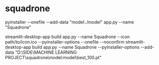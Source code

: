 # squadrone


pyinstaller --onefile --add-data "model:./model" app.py --name "Squadrone"

streamlit-desktop-app build app.py --name Squadrone --icon path/to/icon.ico --pyinstaller-options --onefile --noconfirm
streamlit-desktop-app build app.py --name Squadrone --pyinstaller-options --add-data "D:\SIDE\MACHINE LEARNING PROJECT\squadrone\model:model\best_100.pt"